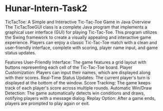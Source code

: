 # Hunar-Intern-Task2
TicTacToe: A Simple and Interactive Tic-Tac-Toe Game in Java
Overview
The TicTacToeGUI class is a complete Java program that implements a graphical user interface (GUI) for playing Tic-Tac-Toe. This program utilizes the Swing framework to create a visually appealing and interactive game experience. Players can enjoy a classic Tic-Tac-Toe match with a clean and user-friendly interface, complete with scoring, player name input, and game status updates.

Features
User-Friendly Interface: The game features a grid layout with buttons representing each cell of the Tic-Tac-Toe board.
Player Customization: Players can input their names, which are displayed along with their scores.
Real-Time Status Updates: The current player's turn is displayed at the bottom of the window.
Score Tracking: The game keeps track of each player's score across multiple rounds.
Automatic Win/Draw Detection: The game automatically detects win conditions and draws, notifying players with a message dialog.
Replay Option: After a game ends, players are prompted to play again or exit.
